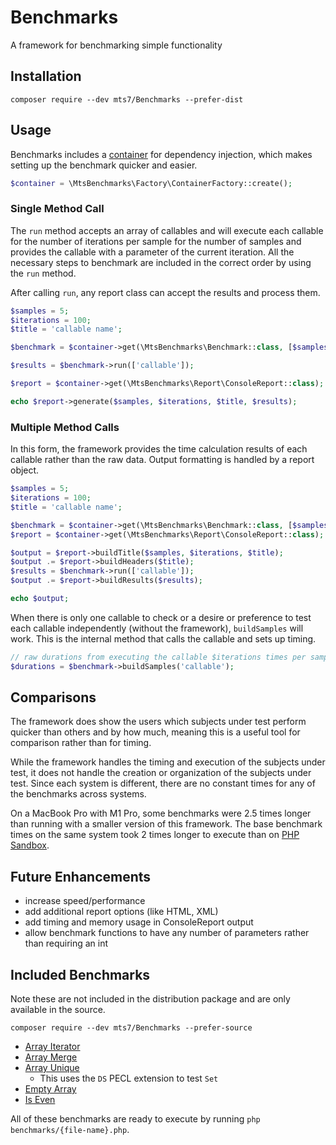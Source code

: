 # Benchmarks

A framework for benchmarking simple functionality

## Installation

```shell
composer require --dev mts7/Benchmarks --prefer-dist
```

## Usage

Benchmarks includes a
[container](https://github.com/mts7/php-dependency-injection) for dependency
injection, which makes setting up the benchmark quicker and easier.

```php
$container = \MtsBenchmarks\Factory\ContainerFactory::create();
```

### Single Method Call

The `run` method accepts an array of callables and will execute each callable
for the number of iterations per sample for the number of samples and provides
the callable with a parameter of the current iteration. All the necessary steps
to benchmark are included in the correct order by using the `run` method.

After calling `run`, any report class can accept the results and process them.

```php
$samples = 5;
$iterations = 100;
$title = 'callable name';

$benchmark = $container->get(\MtsBenchmarks\Benchmark::class, [$samples, $iterations]);

$results = $benchmark->run(['callable']);

$report = $container->get(\MtsBenchmarks\Report\ConsoleReport::class);

echo $report->generate($samples, $iterations, $title, $results);
```

### Multiple Method Calls

In this form, the framework provides the time calculation results of each
callable rather than the raw data. Output formatting is handled by a report
object.

```php
$samples = 5;
$iterations = 100;
$title = 'callable name';

$benchmark = $container->get(\MtsBenchmarks\Benchmark::class, [$samples, $iterations]);
$report = $container->get(\MtsBenchmarks\Report\ConsoleReport::class);

$output = $report->buildTitle($samples, $iterations, $title);
$output .= $report->buildHeaders($title);
$results = $benchmark->run(['callable']);
$output .= $report->buildResults($results);

echo $output;
```

When there is only one callable to check or a desire or preference to test each
callable independently (without the framework), `buildSamples` will work. This
is the internal method that calls the callable and sets up timing.

```php
// raw durations from executing the callable $iterations times per sample
$durations = $benchmark->buildSamples('callable');
```

## Comparisons

The framework does show the users which subjects under test perform quicker than
others and by how much, meaning this is a useful tool for comparison rather than
for timing.

While the framework handles the timing and execution of the subjects under test,
it does not handle the creation or organization of the subjects under test.
Since each system is different, there are no constant times for any of the
benchmarks across systems.

On a MacBook Pro with M1 Pro, some benchmarks were 2.5 times longer than running
with a smaller version of this framework. The base benchmark times on the same
system took 2 times longer to execute than on
[PHP Sandbox](https://onlinephp.io).

## Future Enhancements

- increase speed/performance
- add additional report options (like HTML, XML)
- add timing and memory usage in ConsoleReport output
- allow benchmark functions to have any number of parameters rather than requiring an int

## Included Benchmarks

Note these are not included in the distribution package and are only available
in the source.

```shell
composer require --dev mts7/Benchmarks --prefer-source
```

- [Array Iterator](benchmarks/array-iterator.php)
- [Array Merge](benchmarks/array-merge.php)
- [Array Unique](benchmarks/array-unique.php)
  -  This uses the `DS` PECL extension to test `Set`
- [Empty Array](benchmarks/empty-array.php)
- [Is Even](benchmarks/is-even.php)

All of these benchmarks are ready to execute by running
`php benchmarks/{file-name}.php`. 
